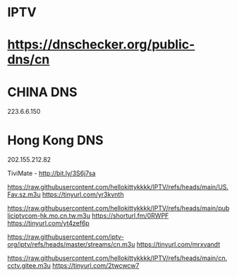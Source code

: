 # IPTV

#  https://dnschecker.org/public-dns/cn

#  CHINA DNS
223.6.6.150

# Hong Kong DNS
202.155.212.82

TiviMate - http://bit.ly/3S6j7sa

https://raw.githubusercontent.com/hellokittykkkk/IPTV/refs/heads/main/US.Fav.sz.m3u
https://tinyurl.com/yr3kvnth

https://raw.githubusercontent.com/hellokittykkkk/IPTV/refs/heads/main/publiciptvcom-hk.mo.cn.tw.m3u
https://shorturl.fm/0RWPF
https://tinyurl.com/yt4zef6p

https://raw.githubusercontent.com/iptv-org/iptv/refs/heads/master/streams/cn.m3u
https://tinyurl.com/mrxvandt


https://raw.githubusercontent.com/hellokittykkkk/IPTV/refs/heads/main/cn.cctv.gitee.m3u
https://tinyurl.com/2twcwcw7